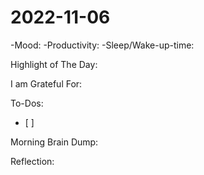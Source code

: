 # 2022-11-06
-Mood: 
-Productivity: 
-Sleep/Wake-up-time: 

Highlight of The Day: 

I am Grateful For: 

To-Dos:
- [ ] 

Morning Brain Dump:

Reflection:

